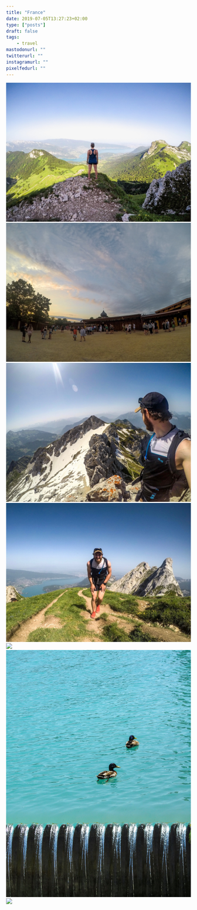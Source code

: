 ```yaml
---
title: "France"
date: 2019-07-05T13:27:23+02:00
type: ["posts"]
draft: false
tags:
    - travel
mastodonurl: ""
twitterurl: ""
instagramurl: ""
pixelfedurl: ""
---
```


![](/posts/20190705-france/france01.jpg)
![](/posts/20190705-france/france02.jpg)
![](/posts/20190705-france/france03.jpg)
![](/posts/20190705-france/france04.jpg)
![](/posts/20190705-france/france05.jpg)
![](/posts/20190705-france/france06.jpg)
![](/posts/20190705-france/france07.jpg)
